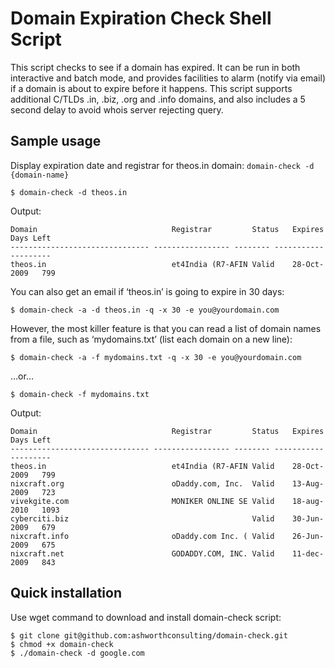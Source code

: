 # Domain Expiration Check Shell Script
This script checks to see if a domain has expired. It can be run in both interactive and batch mode, and provides facilities to alarm (notify via email) if a domain is about to expire before it happens. This script supports additional C/TLDs .in, .biz, .org and .info domains, and also includes a 5 second delay to avoid whois server rejecting query.

## Sample usage
Display expiration date and registrar for theos.in domain:
`domain-check -d {domain-name}`

	$ domain-check -d theos.in

Output:

	Domain                              Registrar         Status   Expires     Days Left
	------------------------------- ----------------- -------- ----------- ---------
	theos.in                            et4India (R7-AFIN Valid    28-Oct-2009   799  

You can also get an email if ‘theos.in’ is going to expire in 30 days:

	$ domain-check -a -d theos.in -q -x 30 -e you@yourdomain.com

However, the most killer feature is that you can read a list of domain names from a file, such as ‘mydomains.txt’ (list each domain on a new line):

	$ domain-check -a -f mydomains.txt -q -x 30 -e you@yourdomain.com

…or…

	$ domain-check -f mydomains.txt

Output:

	Domain                              Registrar         Status   Expires     Days Left
	------------------------------- ----------------- -------- ----------- ---------
	theos.in                            et4India (R7-AFIN Valid    28-Oct-2009   799
	nixcraft.org                        oDaddy.com, Inc.  Valid    13-Aug-2009   723
	vivekgite.com                       MONIKER ONLINE SE Valid    18-aug-2010   1093
	cyberciti.biz                                         Valid    30-Jun-2009   679
	nixcraft.info                       oDaddy.com Inc. ( Valid    26-Jun-2009   675
	nixcraft.net                        GODADDY.COM, INC. Valid    11-dec-2009   843  

## Quick installation
Use wget command to download and install domain-check script:

	$ git clone git@github.com:ashworthconsulting/domain-check.git
	$ chmod +x domain-check
	$ ./domain-check -d google.com
